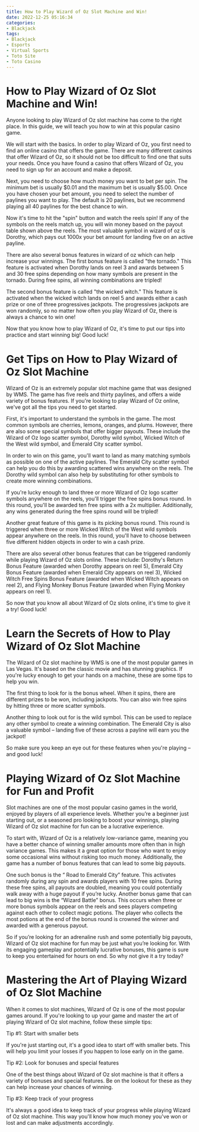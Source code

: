 ```yaml
---
title: How to Play Wizard of Oz Slot Machine and Win!
date: 2022-12-25 05:16:34
categories:
- Blackjack
tags:
- Blackjack
- Esports
- Virtual Sports
- Toto Site
- Toto Casino
---
```



#  How to Play Wizard of Oz Slot Machine and Win!

Anyone looking to play Wizard of Oz slot machine has come to the right place. In this guide, we will teach you how to win at this popular casino game.

We will start with the basics. In order to play Wizard of Oz, you first need to find an online casino that offers the game. There are many different casinos that offer Wizard of Oz, so it should not be too difficult to find one that suits your needs. Once you have found a casino that offers Wizard of Oz, you need to sign up for an account and make a deposit.

Next, you need to choose how much money you want to bet per spin. The minimum bet is usually $0.01 and the maximum bet is usually $5.00. Once you have chosen your bet amount, you need to select the number of paylines you want to play. The default is 20 paylines, but we recommend playing all 40 paylines for the best chance to win.

Now it's time to hit the "spin" button and watch the reels spin! If any of the symbols on the reels match up, you will win money based on the payout table shown above the reels. The most valuable symbol in wizard of oz is Dorothy, which pays out 1000x your bet amount for landing five on an active payline.

There are also several bonus features in wizard of oz which can help increase your winnings. The first bonus feature is called "the tornado." This feature is activated when Dorothy lands on reel 3 and awards between 5 and 30 free spins depending on how many symbols are present in the tornado. During free spins, all winning combinations are tripled!

The second bonus feature is called "the wicked witch." This feature is activated when the wicked witch lands on reel 5 and awards either a cash prize or one of three progressives jackpots. The progressives jackpots are won randomly, so no matter how often you play Wizard of Oz, there is always a chance to win one!

Now that you know how to play Wizard of Oz, it's time to put our tips into practice and start winning big! Good luck!

#  Get Tips on How to Play Wizard of Oz Slot Machine

Wizard of Oz is an extremely popular slot machine game that was designed by WMS. The game has five reels and thirty paylines, and offers a wide variety of bonus features. If you're looking to play Wizard of Oz online, we've got all the tips you need to get started.

First, it's important to understand the symbols in the game. The most common symbols are cherries, lemons, oranges, and plums. However, there are also some special symbols that offer bigger payouts. These include the Wizard of Oz logo scatter symbol, Dorothy wild symbol, Wicked Witch of the West wild symbol, and Emerald City scatter symbol.

In order to win on this game, you'll want to land as many matching symbols as possible on one of the active paylines. The Emerald City scatter symbol can help you do this by awarding scattered wins anywhere on the reels. The Dorothy wild symbol can also help by substituting for other symbols to create more winning combinations.

If you're lucky enough to land three or more Wizard of Oz logo scatter symbols anywhere on the reels, you'll trigger the free spins bonus round. In this round, you'll be awarded ten free spins with a 2x multiplier. Additionally, any wins generated during the free spins round will be tripled!

Another great feature of this game is its picking bonus round. This round is triggered when three or more Wicked Witch of the West wild symbols appear anywhere on the reels. In this round, you'll have to choose between five different hidden objects in order to win a cash prize.

There are also several other bonus features that can be triggered randomly while playing Wizard of Oz slots online. These include: Dorothy's Return Bonus Feature (awarded when Dorothy appears on reel 5), Emerald City Bonus Feature (awarded when Emerald City appears on reel 3), Wicked Witch Free Spins Bonus Feature (awarded when Wicked Witch appears on reel 2), and Flying Monkey Bonus Feature (awarded when Flying Monkey appears on reel 1).

So now that you know all about Wizard of Oz slots online, it's time to give it a try! Good luck!

#  Learn the Secrets of How to Play Wizard of Oz Slot Machine

The Wizard of Oz slot machine by WMS is one of the most popular games in Las Vegas. It's based on the classic movie and has stunning graphics. If you're lucky enough to get your hands on a machine, these are some tips to help you win.

The first thing to look for is the bonus wheel. When it spins, there are different prizes to be won, including jackpots. You can also win free spins by hitting three or more scatter symbols.

Another thing to look out for is the wild symbol. This can be used to replace any other symbol to create a winning combination. The Emerald City is also a valuable symbol – landing five of these across a payline will earn you the jackpot!

So make sure you keep an eye out for these features when you're playing – and good luck!

#  Playing Wizard of Oz Slot Machine for Fun and Profit

Slot machines are one of the most popular casino games in the world, enjoyed by players of all experience levels. Whether you’re a beginner just starting out, or a seasoned pro looking to boost your winnings, playing Wizard of Oz slot machine for fun can be a lucrative experience.

To start with, Wizard of Oz is a relatively low-variance game, meaning you have a better chance of winning smaller amounts more often than in high variance games. This makes it a great option for those who want to enjoy some occasional wins without risking too much money. Additionally, the game has a number of bonus features that can lead to some big payouts.

One such bonus is the “ Road to Emerald City” feature. This activates randomly during any spin and awards players with 10 free spins. During these free spins, all payouts are doubled, meaning you could potentially walk away with a huge payout if you’re lucky. Another bonus game that can lead to big wins is the “Wizard Battle” bonus. This occurs when three or more bonus symbols appear on the reels and sees players competing against each other to collect magic potions. The player who collects the most potions at the end of the bonus round is crowned the winner and awarded with a generous payout.

So if you’re looking for an adrenaline rush and some potentially big payouts, Wizard of Oz slot machine for fun may be just what you’re looking for. With its engaging gameplay and potentially lucrative bonuses, this game is sure to keep you entertained for hours on end. So why not give it a try today?

#  Mastering the Art of Playing Wizard of Oz Slot Machine

When it comes to slot machines, Wizard of Oz is one of the most popular games around. If you're looking to up your game and master the art of playing Wizard of Oz slot machine, follow these simple tips:

Tip #1: Start with smaller bets

If you're just starting out, it's a good idea to start off with smaller bets. This will help you limit your losses if you happen to lose early on in the game.

Tip #2: Look for bonuses and special features

One of the best things about Wizard of Oz slot machine is that it offers a variety of bonuses and special features. Be on the lookout for these as they can help increase your chances of winning.

Tip #3: Keep track of your progress

It's always a good idea to keep track of your progress while playing Wizard of Oz slot machine. This way you'll know how much money you've won or lost and can make adjustments accordingly.